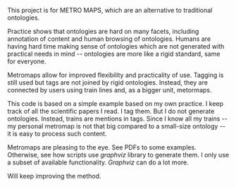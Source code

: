 
This project is for METRO MAPS, which are an alternative to traditional ontologies. 

Practice shows that ontologies are hard on many facets, including annotation of content and human browsing of ontologies.  Humans are having hard time making sense of ontologies which are not generated with practical needs in mind -- ontologies are more like a rigid standard, same for everyone. 

Metromaps allow for improved flexibility and practicality of use.  Tagging is still used but tags are not joined by rigid ontologies.  Instead, they are connected by users using train lines and, as a bigger unit, metormaps. 

This code is based on a simple example based on my own practice.  I keep track of all the scientific papers I read.  I tag them.  But I do not generate ontologies.  Instead, trains are mentions in tags.  Since I know all my trains -- my personal metromap is not that big compared to a small-size ontology -- it is easy to process such content.

Metromaps are pleasing to the eye.  See PDFs to some examples.  Otherwise, see how scripts use *graphviz* library to generate them.  I only use a subset of available functionality.  *Graphviz* can do a lot more. 

Will keep improving the method. 
